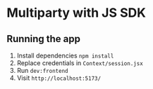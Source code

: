 # Multiparty with JS SDK

## Running the app

1. Install dependencies `npm install`
2. Replace credentials in `Context/session.jsx`
3. Run `dev:frontend`
4. Visit `http://localhost:5173/`
